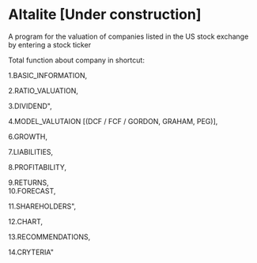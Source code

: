 # Altalite [Under construction]
A program for the valuation of companies listed in the US stock exchange by entering a stock ticker

Total function about company in shortcut:

 1.BASIC_INFORMATION,
 
 2.RATIO_VALUATION,
 
 3.DIVIDEND",
 
 4.MODEL_VALUTAION [(DCF / FCF / GORDON, GRAHAM, PEG)],
 
 6.GROWTH,
 
 7.LIABILITIES,
 
 8.PROFITABILITY,
 
 9.RETURNS,
 \
 10.FORECAST,
 
 11.SHAREHOLDERS",
 
 12.CHART,
 
 13.RECOMMENDATIONS,
 
 14.CRYTERIA"

